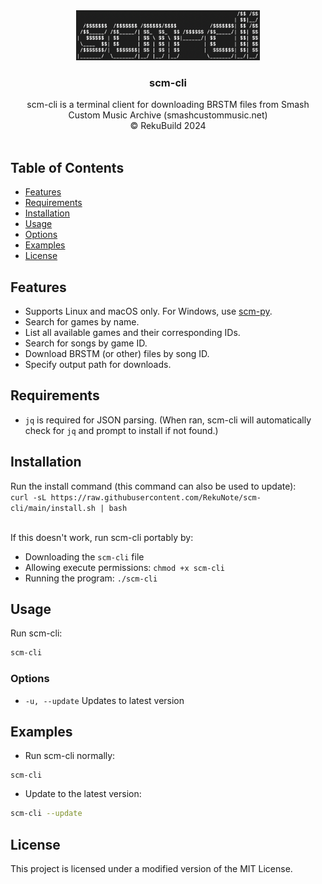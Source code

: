 
<div align="center">
  <a href="https://github.com/RekuNote/scm-cli/">
    <img src="logo.png" alt="Logo" height="80">
  </a>

  <h3 align="center">scm-cli</h3>

  <p align="center">
    scm-cli is a terminal client for downloading BRSTM files from Smash Custom Music Archive (smashcustommusic.net)
    <br />
    © RekuBuild 2024
    <br />
    <br />
  </p>
</div>

## Table of Contents

- [Features](#features)
- [Requirements](#requirements)
- [Installation](#installation)
- [Usage](#usage)
- [Options](#options)
- [Examples](#examples)
- [License](#license)

## Features

- Supports Linux and macOS only. For Windows, use <a href="https://github.com/RekuNote/scm-py">scm-py</a>.
- Search for games by name.
- List all available games and their corresponding IDs.
- Search for songs by game ID.
- Download BRSTM (or other) files by song ID.
- Specify output path for downloads.

## Requirements

- `jq` is required for JSON parsing. (When ran, scm-cli will automatically check for `jq` and prompt to install if not found.)

## Installation

Run the install command (this command can also be used to update):<br>
`curl -sL https://raw.githubusercontent.com/RekuNote/scm-cli/main/install.sh | bash`

<br>
If this doesn't work, run scm-cli portably by:

- Downloading the `scm-cli` file
- Allowing execute permissions:
`chmod +x scm-cli`
- Running the program:
`./scm-cli`

## Usage

Run scm-cli:

```sh
scm-cli
```

### Options

- `-u, --update`               Updates to latest version

## Examples

- Run scm-cli normally:

```
scm-cli
```

- Update to the latest version:

```sh
scm-cli --update
```

## License

This project is licensed under a modified version of the MIT License.
